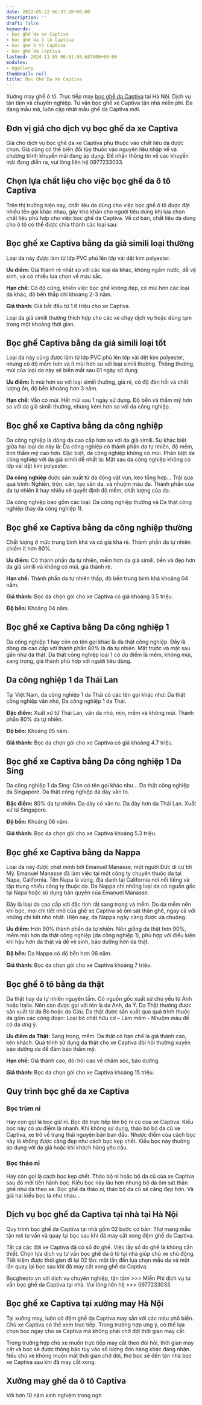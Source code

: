 ```yaml
---
date: 2022-05-22 06:37:28+00:00
description: ''
draft: false
keywords:
- bọc ghế da xe Captiva
- bọc ghế da ô tô Captiva
- bọc ghế ô tô Captiva
- bọc ghế da Captiva
lastmod: 2024-11-05 06:51:58.687000+00:00
modules:
- mgallery
thumbnail: null
title: Bọc Ghế Da Xe Captiva
---
```


Xưởng may ghế ô tô. Trực tiếp may [bọc ghế da Captiva](https://bocgheoto.vn/chvrolet/boc-ghe-da-captiva.html) tại Hà Nội. Dịch vụ tận tâm và chuyên nghiệp. Tư vấn bọc ghế xe Captiva tận nhà miễn phí. Đa dạng mẫu mã, luôn cập nhật mẫu ghế da Captiva mới.

## Đơn vị giá cho dịch vụ bọc ghế da xe Captiva

Giá cho dịch vụ bọc ghế da xe Captiva phụ thuộc vào chất liệu da được chọn. Giá cũng có thể biến đổi tùy thuộc vào nguyên liệu nhập về và chương trình khuyến mãi đang áp dụng. Để nhận thông tin về các khuyến mãi đang diễn ra, vui lòng liên hệ 0977233033.

## Chọn lựa chất liệu cho việc bọc ghế da ô tô Captiva

Trên thị trường hiện nay, chất liệu da dùng cho việc bọc ghế ô tô được đặt nhiều tên gọi khác nhau, gây khó khăn cho người tiêu dùng khi lựa chọn chất liệu phù hợp cho việc bọc ghế da Captiva. Về cơ bản, chất liệu da dùng cho ô tô có thể được chia thành các loại sau:

## Bọc ghế xe Captiva bằng da giả simili loại thường

Loại da này được làm từ lớp PVC phủ lên lớp vải dệt kim polyester.

**Ưu điểm:** Giá thành rẻ nhất so với các loại da khác, không ngấm nước, dễ vệ sinh, và có nhiều lựa chọn về màu sắc.

**Hạn chế:** Có độ cứng, khiến việc bọc ghế không đẹp, có mùi hơn các loại da khác, độ bền thấp chỉ khoảng 2-3 năm.

**Giá thành:** Giá bắt đầu từ 1.6 triệu cho xe Captiva.

Loại da giả simili thường thích hợp cho các xe chạy dịch vụ hoặc dùng tạm trong một khoảng thời gian.

## Bọc ghế Captiva bằng da giả simili loại tốt

Loại da này cũng được làm từ lớp PVC phủ lên lớp vải dệt kim polyester, nhưng có độ mềm hơn và ít mùi hơn so với loại simili thường. Thông thường, mùi của loại da này sẽ biến mất sau 01 ngày sử dụng.

**Ưu điểm:** Ít mùi hơn so với loại simili thường, giá rẻ, có độ đàn hồi và chất lượng ổn, độ bền khoảng hơn 3 năm.

**Hạn chế:** Vẫn có mùi. Hết mùi sau 1 ngày sử dụng. Độ bền và thẩm mỹ hơn so với da giả simili thường, nhưng kém hơn so với da công nghiệp.

## Bọc ghế xe Captiva bằng da công nghiệp

Da công nghiệp là dòng da cao cấp hơn so với da giả simili. Sự khác biệt giữa hai loại da này là: Da công nghiệp có thành phần da tự nhiên, độ mềm, tính thẩm mỹ cao hơn. Đặc biệt, da công nghiệp không có mùi. Phân biệt da công nghiệp với da giả simili dễ nhất là: Mặt sau da công nghiệp không có lớp vải dệt kim polyester.

**Da công nghiệp** được sản xuất từ da động vật vụn, keo tổng hợp... Trải qua quá trình: Nghiền, trộn, cán, tạo vân da, và nhuộm màu da. Thành phần của da tự nhiên ít hay nhiều sẽ quyết định độ mềm, chất lượng của da.

Da công nghiệp bao gồm các loại: Da công nghiệp thường và Da thật công nghiệp (hay da công nghiệp 1).

## Bọc ghế xe Captiva bằng da công nghiệp thường

Chất lượng ở mức trung bình khá và có giá khá rẻ. Thành phần da tự nhiên chiếm ít hơn 80%.

**Ưu điểm:** Có thành phần da tự nhiên, mềm hơn da giả simili, bền và đẹp hơn da giả simili và không có mùi, giá thành rẻ.

**Hạn chế:** Thành phần da tự nhiên thấp, độ bền trung bình khá khoảng 04 năm.

**Giá thành:** Bọc da chọn gói cho xe Captiva có giá khoảng 3.5 triệu.

**Độ bền:** Khoảng 04 năm.

## Bọc ghế xe Captiva bằng Da công nghiệp 1

Da công nghiệp 1 hay còn có tên gọi khác là da thật công nghiệp. Đây là dòng da cao cấp với thành phần 80% là da tự nhiên. Mặt trước và mặt sau gần như da thật. Da thật công nghiệp loại 1 có ưu điểm là mềm, không mùi, sang trọng, giá thành phù hợp với người tiêu dùng.

## Da công nghiệp 1 da Thái Lan

Tại Việt Nam, da công nghiệp 1 da Thái có các tên gọi khác như: Da thật công nghiệp vân nhỏ, Da công nghiệp 1 da Thái.

**Đặc điểm:** Xuất xứ từ Thái Lan, vân da nhỏ, mịn, mềm và không mùi. Thành phần 80% da tự nhiên.

**Độ bền:** Khoảng 05 năm.

**Giá thành:** Bọc da chọn gói cho xe Captiva có giá khoảng 4.7 triệu.

## Bọc ghế xe Captiva bằng Da công nghiệp 1 Da Sing

Da công nghiệp 1 da Sing: Còn có tên gọi khác như... Da thật công nghiệp da Singapore. Da thật công nghiệp da dày vân to.

**Đặc điểm:** 80% da tự nhiên. Da dày có vân to. Da dày hơn da Thái Lan. Xuất xứ từ Singapore.

**Độ bền:** Khoảng 06 năm.

**Giá thành:** Bọc da chọn gói cho xe Captiva khoảng 5.3 triệu.

## Bọc ghế xe Captiva bằng da Nappa

Loại da này được phát minh bởi Emanuel Manasse, một người Đức di cư tới Mỹ. Emanuel Manasse đã làm việc tại một công ty chuyên thuộc da tại Napa, California. Tên Napa là vùng, địa danh tại California nơi nổi tiếng và tập trung nhiều công ty thuộc da. Da Nappa chỉ những loại da có nguồn gốc tại Napa hoặc sử dụng bản quyền của Emanuel Manasse.

Đây là loại da cao cấp với đặc tính rất sang trọng và mềm. Do da mềm nên khi bọc, mọi chi tiết nhỏ của ghế xe Captiva sẽ ôm sát thân ghế, ngay cả với những chi tiết nhỏ nhất. Hiện nay, da Nappa ngày càng được ưa chuộng.

**Ưu điểm:** Hơn 90% thành phần da tự nhiên. Nên giống da thật hơn 90%, mềm mịn hơn da thật công nghiệp (da công nghiệp 1), phù hợp với điều kiện khí hậu hơn da thật và dễ vệ sinh, bảo dưỡng hơn da thật.

**Độ bền:** Da Nappa có độ bền hơn 06 năm.

**Giá thành:** Bọc da chọn gói cho xe Captiva khoảng 7 triệu.

## Bọc ghế ô tô bằng da thật

Da thật hay da tự nhiên nguyên tấm. Có nguồn gốc xuất xứ chủ yếu từ Anh hoặc Italia. Nên còn được gọi với tên là da Anh, da Ý. Da Thật thường được sản xuất từ da Bò hoặc da Cừu. Da thật được sản xuất qua quá trình thuộc da gồm các công đoạn: Loại bỏ chất hữu cơ – Làm mềm - Nhuộm màu để có da ưng ý.

**Ưu điểm da Thật:** Sang trọng, mềm. Da thật có hạn chế là giá thành cao, kén khách. Quá trình sử dụng da thật cho xe Captiva đòi hỏi thường xuyên bảo dưỡng da để đảm bảo thẩm mỹ.

**Hạn chế:** Giá thành cao, đòi hỏi cao về chăm sóc, bảo dưỡng.

**Giá thành:** Bọc da chọn gói cho xe Captiva khoảng 15 triệu.

## Quy trình bọc ghế da xe Captiva

### Bọc trùm nỉ

Hay còn gọi là bọc giữ nỉ. Bọc đè trực tiếp lên bộ nỉ cũ của xe Captiva. Kiểu bọc này có ưu điểm là nhanh. Khi không sử dụng, tháo bỏ bộ da cũ xe Captiva, xe trở về trạng thái nguyên bản ban đầu. Nhược điểm của cách bọc này là không được căng đẹp như cách bọc kẹp chết. Kiểu bọc này thường áp dụng với da giả hoặc khi khách hàng yêu cầu.

### Bọc tháo nỉ

Hay còn gọi là cách bọc kẹp chết. Tháo bộ nỉ hoặc bộ da cũ của xe Captiva sau đó mới tiến hành bọc. Kiểu bọc này lâu hơn nhưng bộ da ôm sát thân ghế như da theo xe. Bọc ghế da tháo nỉ, tháo bộ da cũ sẽ căng đẹp hơn. Và giá hai kiểu bọc là như nhau...

## Dịch vụ bọc ghế da Captiva tại nhà tại Hà Nội

Quy trình bọc ghế da Captiva tại nhà gồm 02 bước cơ bản: Thợ mang mẫu tận nơi tư vấn và quay lại bọc sau khi đã may cắt xong đệm ghế da Captiva.

Tất cả các đời xe Captiva đã có số đo ghế. Việc lấy số đo ghế là không cần thiết. Chọn lựa dịch vụ tư vấn bọc ghế da ô tô tại nhà giúp chủ xe chủ động. Tiết kiệm được thời gian đi lại 02 lần: một lần đến lựa chọn mẫu da và một lần quay lại bọc sau khi đã may cắt xong ghế da Captiva.

Bocgheoto.vn với dịch vụ chuyên nghiệp, tận tâm >>> Miễn Phí dịch vụ tư vấn bọc ghế da Captiva tại nhà. Vui lòng liên hệ >>> 0977233033.

## Bọc ghế xe Captiva tại xưởng may Hà Nội

Tại xưởng may, luôn có đệm ghế da Captiva may sẵn với các màu phổ biến. Chủ xe Captiva có thể xem trực tiếp. Trong trường hợp ưng ý, có thể lựa chọn bọc ngay cho xe Captiva mà không phải chờ đợi thời gian may cắt.

Trong trường hợp chủ xe muốn trực tiếp may cắt theo đòi hỏi, thời gian may cắt và bọc sẽ được thông báo tùy vào số lượng đơn hàng khác đang nhận. Nếu chủ xe không muốn mất thời gian chờ đợi, thợ bọc sẽ đến tận nhà bọc xe Captiva sau khi đã may cắt xong.

## Xưởng may ghế da ô tô Captiva

Với hơn 10 năm kinh nghiệm trong ngh